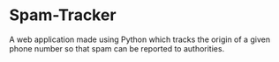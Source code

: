 # Spam-Tracker
A web application made using Python which tracks the origin of a given phone number so that spam can be reported to authorities.
